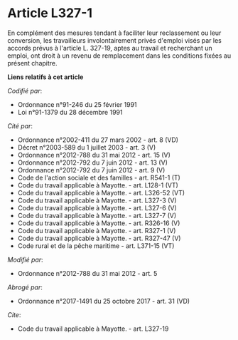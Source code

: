# Article L327-1

En complément des mesures tendant à faciliter leur reclassement ou leur conversion, les travailleurs involontairement privés
d'emploi visés par les accords prévus à l'article L. 327-19, aptes au travail et recherchant un emploi, ont droit à un revenu
de remplacement dans les conditions fixées au présent chapitre.

**Liens relatifs à cet article**

_Codifié par_:

  - Ordonnance n°91-246 du 25 février 1991
  - Loi n°91-1379 du 28 décembre 1991

_Cité par_:

  - Ordonnance n°2002-411 du 27 mars 2002 - art. 8 (VD)
  - Décret n°2003-589 du 1 juillet 2003 - art. 3 (V)
  - Ordonnance n°2012-788 du 31 mai 2012 - art. 15 (V)
  - Ordonnance n°2012-792 du 7 juin 2012 - art. 13 (V)
  - Ordonnance n°2012-792 du 7 juin 2012 - art. 9 (V)
  - Code de l'action sociale et des familles - art. R541-1 (T)
  - Code du travail applicable à Mayotte. - art. L128-1 (VT)
  - Code du travail applicable à Mayotte. - art. L326-52 (VT)
  - Code du travail applicable à Mayotte. - art. L327-3 (V)
  - Code du travail applicable à Mayotte. - art. L327-6 (V)
  - Code du travail applicable à Mayotte. - art. L327-7 (V)
  - Code du travail applicable à Mayotte. - art. R326-16 (V)
  - Code du travail applicable à Mayotte. - art. R327-1 (V)
  - Code du travail applicable à Mayotte. - art. R327-47 (V)
  - Code rural et de la pêche maritime - art. L371-15 (VT)

_Modifié par_:

  - Ordonnance n°2012-788 du 31 mai 2012 - art. 5

_Abrogé par_:

  - Ordonnance n°2017-1491 du 25 octobre 2017 - art. 31 (VD)

_Cite_:

  - Code du travail applicable à Mayotte. - art. L327-19
